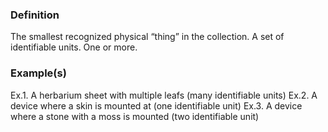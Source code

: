 ### Definition

The smallest recognized physical “thing” in the collection. A set of identifiable units. One or more.

### Example(s)

Ex.1. A herbarium sheet with multiple leafs (many identifiable units)
Ex.2. A device where a skin is mounted at (one identifiable unit)
Ex.3. A device where a stone with a moss is mounted (two identifiable unit)
